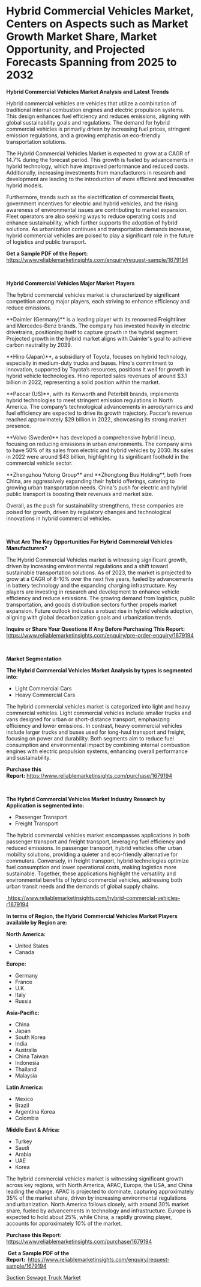 <p><h1>Hybrid Commercial Vehicles Market, Centers on Aspects such as Market Growth Market Share, Market Opportunity, and Projected Forecasts Spanning from 2025 to 2032</h1></p><p><strong>Hybrid Commercial Vehicles Market Analysis and Latest Trends</strong></p>
<p><p>Hybrid commercial vehicles are vehicles that utilize a combination of traditional internal combustion engines and electric propulsion systems. This design enhances fuel efficiency and reduces emissions, aligning with global sustainability goals and regulations. The demand for hybrid commercial vehicles is primarily driven by increasing fuel prices, stringent emission regulations, and a growing emphasis on eco-friendly transportation solutions.</p><p>The Hybrid Commercial Vehicles Market is expected to grow at a CAGR of 14.7% during the forecast period. This growth is fueled by advancements in hybrid technology, which have improved performance and reduced costs. Additionally, increasing investments from manufacturers in research and development are leading to the introduction of more efficient and innovative hybrid models.</p><p>Furthermore, trends such as the electrification of commercial fleets, government incentives for electric and hybrid vehicles, and the rising awareness of environmental issues are contributing to market expansion. Fleet operators are also seeking ways to reduce operating costs and enhance sustainability, which further supports the adoption of hybrid solutions. As urbanization continues and transportation demands increase, hybrid commercial vehicles are poised to play a significant role in the future of logistics and public transport.</p></p>
<p><strong>Get a Sample PDF of the Report:&nbsp;</strong> <a href="https://www.reliablemarketinsights.com/enquiry/request-sample/1679194?utm_campaign=2669&utm_medium=2&utm_source=Github&utm_content=ia&utm_term=24032025&utm_id=hybrid-commercial-vehicles">https://www.reliablemarketinsights.com/enquiry/request-sample/1679194</a></p>
<p>&nbsp;</p>
<p><strong>Hybrid Commercial Vehicles Major Market Players</strong></p>
<p><p>The hybrid commercial vehicles market is characterized by significant competition among major players, each striving to enhance efficiency and reduce emissions. </p><p>**Daimler (Germany)** is a leading player with its renowned Freightliner and Mercedes-Benz brands. The company has invested heavily in electric drivetrains, positioning itself to capture growth in the hybrid segment. Projected growth in the hybrid market aligns with Daimler's goal to achieve carbon neutrality by 2039.</p><p>**Hino (Japan)**, a subsidiary of Toyota, focuses on hybrid technology, especially in medium-duty trucks and buses. Hino's commitment to innovation, supported by Toyota’s resources, positions it well for growth in hybrid vehicle technologies. Hino reported sales revenues of around $3.1 billion in 2022, representing a solid position within the market.</p><p>**Paccar (US)**, with its Kenworth and Peterbilt brands, implements hybrid technologies to meet stringent emission regulations in North America. The company’s technological advancements in aerodynamics and fuel efficiency are expected to drive its growth trajectory. Paccar’s revenue reached approximately $29 billion in 2022, showcasing its strong market presence.</p><p>**Volvo (Sweden)** has developed a comprehensive hybrid lineup, focusing on reducing emissions in urban environments. The company aims to have 50% of its sales from electric and hybrid vehicles by 2030. Its sales in 2022 were around $43 billion, highlighting its significant foothold in the commercial vehicle sector.</p><p>**Zhengzhou Yutong Group** and **Zhongtong Bus Holding**, both from China, are aggressively expanding their hybrid offerings, catering to growing urban transportation needs. China's push for electric and hybrid public transport is boosting their revenues and market size.</p><p>Overall, as the push for sustainability strengthens, these companies are poised for growth, driven by regulatory changes and technological innovations in hybrid commercial vehicles.</p></p>
<p>&nbsp;</p>
<p><strong>What Are The Key Opportunities For Hybrid Commercial Vehicles Manufacturers?</strong></p>
<p><p>The Hybrid Commercial Vehicles market is witnessing significant growth, driven by increasing environmental regulations and a shift toward sustainable transportation solutions. As of 2023, the market is projected to grow at a CAGR of 8-10% over the next five years, fueled by advancements in battery technology and the expanding charging infrastructure. Key players are investing in research and development to enhance vehicle efficiency and reduce emissions. The growing demand from logistics, public transportation, and goods distribution sectors further propels market expansion. Future outlook indicates a robust rise in hybrid vehicle adoption, aligning with global decarbonization goals and urbanization trends.</p></p>
<p><strong>Inquire or Share Your Questions If Any Before Purchasing This Report:</strong> <a href="https://www.reliablemarketinsights.com/enquiry/pre-order-enquiry/1679194?utm_campaign=2669&utm_medium=2&utm_source=Github&utm_content=ia&utm_term=24032025&utm_id=hybrid-commercial-vehicles">https://www.reliablemarketinsights.com/enquiry/pre-order-enquiry/1679194</a></p>
<p>&nbsp;</p>
<p><strong>Market Segmentation</strong></p>
<p><strong>The Hybrid Commercial Vehicles Market Analysis by types is segmented into:</strong></p>
<p><ul><li>Light Commercial Cars</li><li>Heavy Commercial Cars</li></ul></p>
<p><p>The hybrid commercial vehicles market is categorized into light and heavy commercial vehicles. Light commercial vehicles include smaller trucks and vans designed for urban or short-distance transport, emphasizing efficiency and lower emissions. In contrast, heavy commercial vehicles include larger trucks and buses used for long-haul transport and freight, focusing on power and durability. Both segments aim to reduce fuel consumption and environmental impact by combining internal combustion engines with electric propulsion systems, enhancing overall performance and sustainability.</p></p>
<p><strong>Purchase this Report:&nbsp;</strong><a href="https://www.reliablemarketinsights.com/purchase/1679194?utm_campaign=2669&utm_medium=2&utm_source=Github&utm_content=ia&utm_term=24032025&utm_id=hybrid-commercial-vehicles">https://www.reliablemarketinsights.com/purchase/1679194</a></p>
<p>&nbsp;</p>
<p><strong>The Hybrid Commercial Vehicles Market Industry Research by Application is segmented into:</strong></p>
<p><ul><li>Passenger Transport</li><li>Freight Transport</li></ul></p>
<p><p>The hybrid commercial vehicles market encompasses applications in both passenger transport and freight transport, leveraging fuel efficiency and reduced emissions. In passenger transport, hybrid vehicles offer urban mobility solutions, providing a quieter and eco-friendly alternative for commuters. Conversely, in freight transport, hybrid technologies optimize fuel consumption and lower operational costs, making logistics more sustainable. Together, these applications highlight the versatility and environmental benefits of hybrid commercial vehicles, addressing both urban transit needs and the demands of global supply chains.</p></p>
<p><a href="https://www.reliablemarketinsights.com/hybrid-commercial-vehicles-r1679194?utm_campaign=2669&utm_medium=2&utm_source=Github&utm_content=ia&utm_term=24032025&utm_id=hybrid-commercial-vehicles">&nbsp;https://www.reliablemarketinsights.com/hybrid-commercial-vehicles-r1679194</a></p>
<p><strong>In terms of Region, the Hybrid Commercial Vehicles Market Players available by Region are:</strong></p>
<p>
    <p> <strong> North America: </strong>
        <ul>
            <li>United States</li>
            <li>Canada</li>
        </ul>
        </p> 
    <p> <strong> Europe: </strong>
        <ul>
            <li>Germany</li>
            <li>France</li>
            <li>U.K.</li>
            <li>Italy</li>
            <li>Russia</li>
        </ul>
        </p> 
    <p> <strong> Asia-Pacific: </strong>
        <ul>
            <li>China</li>
            <li>Japan</li>
            <li>South Korea</li>
            <li>India</li>
            <li>Australia</li>
            <li>China Taiwan</li>
            <li>Indonesia</li>
            <li>Thailand</li>
            <li>Malaysia</li>
        </ul>
        </p> 
    <p> <strong> Latin America: </strong>
        <ul>
            <li>Mexico</li>
            <li>Brazil</li>
            <li>Argentina Korea</li>
            <li>Colombia</li>
        </ul>
        </p> 
    <p> <strong> Middle East & Africa: </strong>
        <ul>
            <li>Turkey</li>
            <li>Saudi</li>
            <li>Arabia</li>
            <li>UAE</li>
            <li>Korea</li>
        </ul>
    </p>
    </p>
<p><p>The hybrid commercial vehicles market is witnessing significant growth across key regions, with North America, APAC, Europe, the USA, and China leading the charge. APAC is projected to dominate, capturing approximately 35% of the market share, driven by increasing environmental regulations and urbanization. North America follows closely, with around 30% market share, fueled by advancements in technology and infrastructure. Europe is expected to hold about 25%, while China, a rapidly growing player, accounts for approximately 10% of the market.</p></p>
<p><strong>Purchase this Report: </strong><a href="https://www.reliablemarketinsights.com/purchase/1679194?utm_campaign=2669&utm_medium=2&utm_source=Github&utm_content=ia&utm_term=24032025&utm_id=hybrid-commercial-vehicles">https://www.reliablemarketinsights.com/purchase/1679194</a></p>
<p>&nbsp;<strong>Get a Sample PDF of the Report:&nbsp;&nbsp;</strong><a href="https://www.reliablemarketinsights.com/enquiry/request-sample/1679194?utm_campaign=2669&utm_medium=2&utm_source=Github&utm_content=ia&utm_term=24032025&utm_id=hybrid-commercial-vehicles">https://www.reliablemarketinsights.com/enquiry/request-sample/1679194</a></p>
<p><strong></strong></p>
<p><p><a href="https://github.com/qetelosooya/Market-Research-Report-List-1/blob/main/suction-sewage-truck-market.md?utm_campaign=2669&utm_medium=2&utm_source=Github&utm_content=ia&utm_term=24032025&utm_id=hybrid-commercial-vehicles">Suction Sewage Truck Market</a></p></p>
